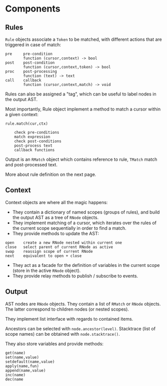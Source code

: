 
# Components

## Rules

`Rule` objects associate a `Token` to be matched, with different actions that are triggered in case of match:
```
pre     pre-condition
        function (cursor,context) -> bool
post    post-condition
        function (cursor,context,token) -> bool
proc    post-processing
        function (text) -> text
call    callback
        function (cursor,context,match) -> void
```

Rules can also be assigned a "tag", which can be useful to label nodes in the output AST.

Most importantly, Rule object implement a method to match a cursor within a given context:
```
rule.match(cur,ctx)

    check pre-conditions
    match expression
    check post-conditions
    post-process text
    callback functions
```

Output is an `RMatch` object which contains reference to rule, `TMatch` match and post-processed text.

More about rule definition on the next page.

## Context

Context objects are where all the magic happens:

- They contain a dictionary of named scopes (groups of rules), and build the output AST as a tree of `RNode` objects.
- They implement matching of a cursor, which iterates over the rules of the current scope sequentially in order to find a match.
- They provide methods to update the AST:
```
open    create a new RNode nested within current one
close   select parent of current RNode as active
swap    reassign scope of current RNode 
next    equivalent to open + close
```
- They act as a facade for the definition of variables in the current scope (store in the active `RNode` object).
- They provide relay methods to publish / subscribe to events.

## Output

AST nodes are `RNode` objects. They contain a list of `RMatch` or `RNode` objects. The latter correspond to children nodes (or nested scopes).

They implement list interface with regards to contained items.

Ancestors can be selected with `node.ancestor(level)`. Stacktrace (list of scope names) can be obtained with `node.stacktrace()`.

They also store variables and provide methods:
```
get(name)
set(name,value)
setdefault(name,value)
apply(name,fun)
append(name,value)
inc(name)
dec(name
```
